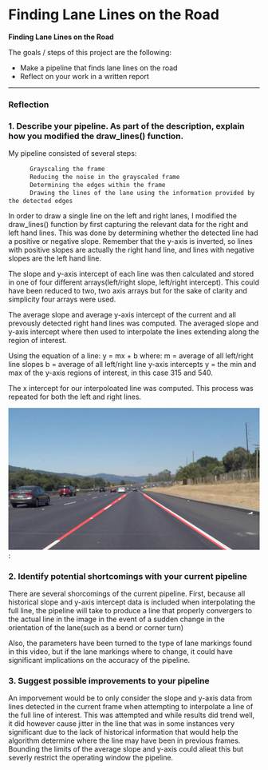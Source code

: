 # **Finding Lane Lines on the Road** 


**Finding Lane Lines on the Road**

The goals / steps of this project are the following:
* Make a pipeline that finds lane lines on the road
* Reflect on your work in a written report


[//]: # (Image References)

[image1]: ./images/SolidWhiteRight1.jpg

---

### Reflection

### 1. Describe your pipeline. As part of the description, explain how you modified the draw_lines() function.

My pipeline consisted of several steps:

          Grayscaling the frame
          Reducing the noise in the grayscaled frame
          Determining the edges within the frame
          Drawing the lines of the lane using the information provided by the detected edges
          
In order to draw a single line on the left and right lanes, I modified the draw_lines() function by first capturing the relevant data for the right and left hand lines. This was done by determining whether the detected line had a positive or negative slope. Remember that the y-axis is inverted, so lines with positive slopes are actually the right hand line, and lines with negative slopes are the left hand line. 

The slope and y-axis intercept of each line was then calculated and stored in one of four different arrays(left/right slope, left/right intercept). This could have been reduced to two, two axis arrays but for the sake of clarity and simplicity four arrays were used.

The average slope and average y-axis intercept of the current and all prevously detected right hand lines was computed. The averaged slope and y-axis intercept where then used to interpolate the lines extending along the region of interest.

Using the equation of a line: y = mx + b where: 
          m = average of all left/right line slopes
          b = average of all left/right line y-axis intercepts
          y = the min and max of the y-axis regions of interest, in this case 315 and 540.
 
The x intercept for our interpoloated line was computed. This process was repeated for both the left and right lines.

![image1]:

### 2. Identify potential shortcomings with your current pipeline

There are several shorcomings of the current pipeline. First, because all historical slope and y-axis intercept data is included when interpolating the full line, the pipeline will take to produce a line that properly convergers to the actual line in the image in the event of a sudden change in the orientation of the lane(such as a bend or corner turn)

Also, the parameters have been turned to the type of lane markings found in this video, but if the lane markings where to change, it could have significant implications on the accuracy of the pipeline.


### 3. Suggest possible improvements to your pipeline

An imporvement would be to only consider the slope and y-axis data from lines detected in the current frame when attempting to interpolate a line of the full line of interest. This was attempted and while results did trend well, it did however cause jitter in the line that was in some instances very significant due to the lack of historical information that would help the algorithm determine where the line may have been in previous frames. Bounding the limits of the average slope and y-axis could alieat this but severly restrict the operating window the pipeline.
